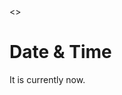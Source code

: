 <!DOCTYPE html>
<html>
  <head>
      <meta http-equiv="content-type" content="text/html;charset=utf-8">
      <title>Date &amp; Time</title>
      <link href="date-time.css" rel="stylesheet" type="text/css" media="all"><>
      <script type="text/javascript" src="date-time.js"></script>
  </head>
    <body>
       <h1>Date &amp; Time</h1>
       <p>It is currently<span id="output"> now</span>.</p>
    </body>
</html>
